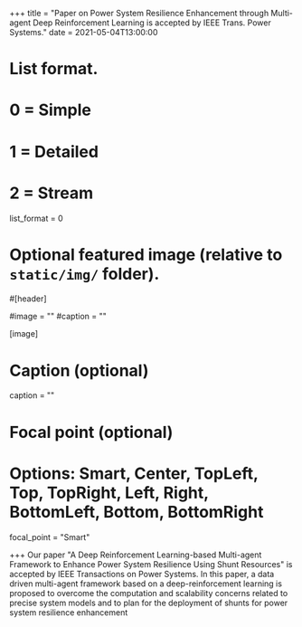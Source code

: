 +++
title = "Paper on Power System Resilience Enhancement through Multi-agent Deep Reinforcement Learning is accepted by IEEE Trans. Power Systems."
date = 2021-05-04T13:00:00

# List format.
#   0 = Simple
#   1 = Detailed
#   2 = Stream
list_format = 0

# Optional featured image (relative to `static/img/` folder).
#[header]

#image = ""
#caption = ""

[image]
  # Caption (optional)
  caption = ""
  
  # Focal point (optional)
  # Options: Smart, Center, TopLeft, Top, TopRight, Left, Right, BottomLeft, Bottom, BottomRight
  focal_point = "Smart"

+++
Our paper "A Deep Reinforcement Learning-based Multi-agent Framework to Enhance Power System Resilience Using Shunt Resources" is accepted by IEEE Transactions on Power Systems. In this paper, a data driven multi-agent framework based on a deep-reinforcement learning is proposed to overcome the computation and scalability concerns related to precise system models and to plan for the deployment of shunts for power system resilience enhancement